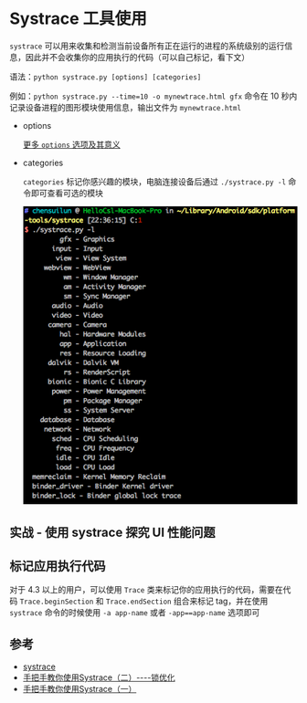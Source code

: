 # Systrace 工具使用

`systrace` 可以用来收集和检测当前设备所有正在运行的进程的系统级别的运行信息，因此并不会收集你的应用执行的代码（可以自己标记，看下文）

语法：`python systrace.py [options] [categories]`

例如：`python systrace.py --time=10 -o mynewtrace.html gfx` 命令在 10 秒内记录设备进程的图形模块使用信息，输出文件为 `mynewtrace.html`

- options

  [更多 `options` 选项及其意义](https://developer.android.com/studio/command-line/systrace.html?hl=zh-cn#analysis)

- categories

  `categories` 标记你感兴趣的模块，电脑连接设备后通过 `./systrace.py -l` 命令即可查看可选的模块

  ![模块](./img/systrace-categories.png)

## 实战 - 使用 systrace 探究 UI 性能问题

## 标记应用执行代码

对于 4.3 以上的用户，可以使用 `Trace` 类来标记你的应用执行的代码，需要在代码 `Trace.beginSection` 和 `Trace.endSection` 组合来标记 tag，并在使用 `systrace` 命令的时候使用 `-a app-name` 或者 `-app==app-name` 选项即可

## 参考

- [systrace](https://developer.android.com/studio/command-line/systrace.html?hl=zh-cn)
- [手把手教你使用Systrace（二）----锁优化](https://zhuanlan.zhihu.com/p/27535205)
- [手把手教你使用Systrace（一）](https://zhuanlan.zhihu.com/p/27331842)
